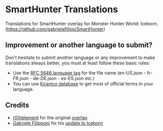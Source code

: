 # SmartHunter Translations
Translations for SmartHunter overlay for Monster Hunter World: Iceborn. (https://github.com/gabrielefilipp/SmartHunter)

## Improvement or another language to submit?
Don't hesitate to submit another language or any improvement to make translations always better, you must at least follow these basic rules:
- Use the [RFC 5646 language tag](https://www.iana.org/assignments/language-subtag-registry/language-subtag-registry) for the file name (en-US.json - fr-FR.json - de-DE.json - es-ES.json etc.)
- You can use [Kiranico database](https://mhworld.kiranico.com/) to get most of official terms in your language.

## Credits

- [r00telement](https://www.nexusmods.com/monsterhunterworld/users/64406676) for the original [overlay](https://github.com/r00telement/SmartHunter).
- [Gabriele Filipponi](https://www.nexusmods.com/monsterhunterworld/users/77655508) for his [update to Iceborn](https://github.com/gabrielefilipp/SmartHunter)
